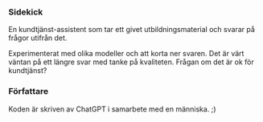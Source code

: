 ### Sidekick

En kundtjänst-assistent som tar ett givet utbildningsmaterial och svarar på frågor utifrån det. 

Experimenterat med olika modeller och att korta ner svaren. Det är värt väntan på ett längre svar med tanke på kvaliteten. Frågan om det är ok för kundtjänst?

### Författare

Koden är skriven av ChatGPT i samarbete med en människa. ;)
